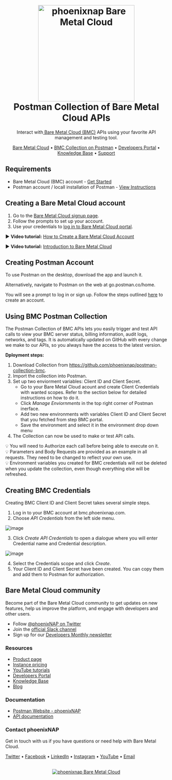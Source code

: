 
<h1 align="center">
  <br>
  <a href="https://phoenixnap.com/bare-metal-cloud"><img src="https://user-images.githubusercontent.com/78744488/109779287-16da8600-7c06-11eb-81a1-97bf44983d33.png" alt="phoenixnap Bare Metal Cloud" width="300"></a>
  <br>
  Postman Collection of Bare Metal Cloud APIs
  <br>
</h1>

<p align="center">
Interact with<a href="https://phoenixnap.com/bare-metal-cloud"> Bare Metal Cloud (BMC)</a> APIs using your favorite API management and testing tool. 
</p>

<p align="center">
  <a href="https://phoenixnap.com/bare-metal-cloud">Bare Metal Cloud</a> •
  <a href="https://www.postman.com/phoenixnap">BMC Collection on Postman</a> •
  <a href="https://developers.phoenixnap.com/">Developers Portal</a> •
  <a href="http://phoenixnap.com/kb">Knowledge Base</a> •
  <a href="https://developers.phoenixnap.com/support">Support</a>
</p>

## Requirements

- Bare Metal Cloud (BMC) account - [Get Started](https://learning.postman.com/docs/getting-started/installation-and-updates/)
- Postman account / locall installation of Postman - [View Instructions](https://learning.postman.com/docs/getting-started/installation-and-updates/)

## Creating a Bare Metal Cloud account

1. Go to the [Bare Metal Cloud signup page](https://support.phoenixnap.com/wap-jpost3/bmcSignup).
2. Follow the prompts to set up your account.
3. Use your credentials to [log in to Bare Metal Cloud portal](https://bmc.phoenixnap.com).

:arrow_forward: **Video tutorial:** [How to Create a Bare Metal Cloud Account](https://www.youtube.com/watch?v=RLRQOisEB-k)
<br>

:arrow_forward: **Video tutorial:** [Introduction to Bare Metal Cloud](https://www.youtube.com/watch?v=8TLsqgLDMN4)

## Creating Postman Account

To use Postman on the desktop, download the app and launch it.

Alternatively, navigate to Postman on the web at go.postman.co/home.

You will see a prompt to log in or sign up. Follow the steps outlined [here](https://learning.postman.com/docs/getting-started/installation-and-updates/) to create an account. 

## Using BMC Postman Collection

The Postman Collection of BMC APIs lets you easily trigger and test API calls to view your BMC server status, billing information, audit logs, networks, and tags. It is automatically updated on GitHub with every change we make to our APIs, so you always have the access to the latest version. 

**Dployment steps:**

  1. Download Collection from https://github.com/phoenixnap/postman-collection-bmc.
  2. Import the collection into Postman. 
  3. Set up two enviorment variables: Client ID and Client Secret. <br>
      - Go to your Bare Metal Cloud acount and create Client Credentials with wanted scopes. Refer to the section below for detailed instructions on how to do it. <br>
      - Click *Manage Enviornments* in the top right corner of Postman inerface. <br>
      - Add two new environments with variables Client ID and Client Secret that you fetched from step BMC portal. <br>
      - Save the environment and select it in the environment drop down menu<br>
  4. The Collection can now be used to make or test API calls. 

:bulb: You will need to Authorize each call before being able to execute on it. <br>
:bulb: Parameters and Body Requests are provided as an example in all requests. They need to be changed to reflect your own use. <br>
:bulb: Environment variables you created for BMC credentials will not be deleted when you update the collection, even though everything else will be refreshed.   <br>

## Creating BMC Credentials 

Creating BMC Client ID and Client Secret takes several simple steps. 

  1. Log in to your BMC account at bmc.phoenixnap.com.
  2. Choose *API Credentials* from the left side menu.
  
  ![image](https://user-images.githubusercontent.com/81640346/140774465-99a4e248-0ca2-4927-80f2-2a2700256574.png)

  3. Click *Create API Credentials* to open a dialogue where you will enter Credential name and Credential description. 

![image](https://user-images.githubusercontent.com/81640346/140776688-57325239-10ba-4ae6-a9e8-5bdedbf67b2d.png)

  4. Select the Credentials scope and click *Create*. 
  5. Your Client ID and Client Secret have been created. You can copy them and add them to Postman for authorization. 

## Bare Metal Cloud community

Become part of the Bare Metal Cloud community to get updates on new features, help us improve the platform, and engage with developers and other users.

- Follow [@phoenixNAP on Twitter](https://twitter.com/phoenixnap)
- Join the [official Slack channel](https://phoenixnap.slack.com)
- Sign up for our [Developers Monthly newsletter](https://phoenixnap.com/developers-monthly-newsletter)

### Resources

- [Product page](https://phoenixnap.com/bare-metal-cloud)
- [Instance pricing](https://phoenixnap.com/bare-metal-cloud/instances)
- [YouTube tutorials](https://www.youtube.com/watch?v=8TLsqgLDMN4&list=PLWcrQnFWd54WwkHM0oPpR1BrAhxlsy1Rc&ab_channel=PhoenixNAPGlobalITServices)
- [Developers Portal](https://developers.phoenixnap.com)
- [Knowledge Base](https://phoenixnap.com/kb)
- [Blog](https:/phoenixnap.com/blog)

### Documentation

- [Postman Website - phoenixNAP](https://www.postman.com/phoenixnap)
- [API documentation](https://developers.phoenixnap.com/docs/bmc/1/overview)

### Contact phoenixNAP

Get in touch with us if you have questions or need help with Bare Metal Cloud.

<p align="left">
  <a href="https://twitter.com/phoenixNAP">Twitter</a> •
  <a href="https://www.facebook.com/phoenixnap">Facebook</a> •
  <a href="https://www.linkedin.com/company/phoenix-nap">LinkedIn</a> •
  <a href="https://www.instagram.com/phoenixnap">Instagram</a> •
  <a href="https://www.youtube.com/user/PhoenixNAPdatacenter">YouTube</a> •
  <a href="https://developers.phoenixnap.com/support">Email</a> 
</p>

<p align="center">
  <br>
  <a href="https://phoenixnap.com/bare-metal-cloud"><img src="https://user-images.githubusercontent.com/81640346/115243282-0c773b80-a123-11eb-9de7-59e3934a5712.jpg" alt="phoenixnap Bare Metal Cloud"></a>
</p>

